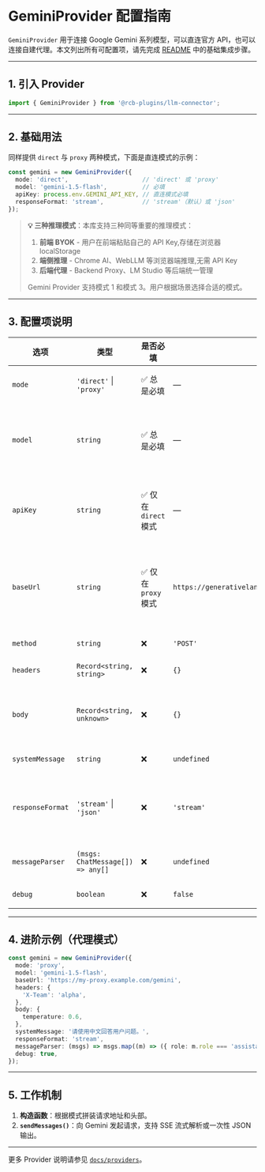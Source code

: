 # GeminiProvider 配置指南

`GeminiProvider` 用于连接 Google Gemini 系列模型，可以直连官方 API，也可以连接自建代理。本文列出所有可配置项，请先完成 [README](../../README.md) 中的基础集成步骤。

---

## 1. 引入 Provider

```ts
import { GeminiProvider } from '@rcb-plugins/llm-connector';
```

---

## 2. 基础用法

同样提供 `direct` 与 `proxy` 两种模式，下面是直连模式的示例：

```ts
const gemini = new GeminiProvider({
  mode: 'direct',                     // 'direct' 或 'proxy'
  model: 'gemini-1.5-flash',          // 必填
  apiKey: process.env.GEMINI_API_KEY, // 直连模式必填
  responseFormat: 'stream',           // 'stream'（默认）或 'json'
});
```

> **💡 三种推理模式**：本库支持三种同等重要的推理模式：
>
> 1. **前端 BYOK** - 用户在前端粘贴自己的 API Key,存储在浏览器 localStorage
> 2. **端侧推理** - Chrome AI、WebLLM 等浏览器端推理,无需 API Key
> 3. **后端代理** - Backend Proxy、LM Studio 等后端统一管理
>
> Gemini Provider 支持模式 1 和模式 3。用户根据场景选择合适的模式。

---

## 3. 配置项说明

| 选项             | 类型                                   | 是否必填                    | 默认值                                             | 说明 |
| ---------------- | -------------------------------------- | --------------------------- | -------------------------------------------------- | ---- |
| `mode`           | `'direct'` \| `'proxy'`                | ✅ 总是必填                 | —                                                  | 选择直连还是代理 |
| `model`          | `string`                               | ✅ 总是必填                 | —                                                  | Gemini 模型名称，可在 [官方列表](https://ai.google.dev/gemini-api/docs/models) 查阅 |
| `apiKey`         | `string`                               | ✅ 仅在 `direct` 模式       | —                                                  | Google API Key（仅直连模式使用） |
| `baseUrl`        | `string`                               | ✅ 仅在 `proxy` 模式        | `https://generativelanguage.googleapis.com/v1beta` | 自定义地址（代理模式必填，可覆盖默认值） |
| `method`         | `string`                               | ❌                           | `'POST'`                                           | 请求方法 |
| `headers`        | `Record<string, string>`               | ❌                           | `{}`                                               | 额外请求头 |
| `body`           | `Record<string, unknown>`              | ❌                           | `{}`                                               | 额外请求体，最终会合并发送 |
| `systemMessage`  | `string`                               | ❌                           | `undefined`                                        | 系统提示信息 |
| `responseFormat` | `'stream'` \| `'json'`                 | ❌                           | `'stream'`                                         | `stream` 使用 SSE，`json` 等待完整响应 |
| `messageParser`  | `(msgs: ChatMessage[]) => any[]`       | ❌                           | `undefined`                                        | 自定义消息转换逻辑 |
| `debug`          | `boolean`                              | ❌                           | `false`                                            | 打印调试日志 |

---

## 4. 进阶示例（代理模式）

```ts
const gemini = new GeminiProvider({
  mode: 'proxy',
  model: 'gemini-1.5-flash',
  baseUrl: 'https://my-proxy.example.com/gemini',
  headers: {
    'X-Team': 'alpha',
  },
  body: {
    temperature: 0.6,
  },
  systemMessage: '请使用中文回答用户问题。',
  responseFormat: 'stream',
  messageParser: (msgs) => msgs.map((m) => ({ role: m.role === 'assistant' ? 'model' : 'user', parts: [{ text: m.content }] })),
  debug: true,
});
```

---

## 5. 工作机制

1. **构造函数**：根据模式拼装请求地址和头部。
2. **`sendMessages()`**：向 Gemini 发起请求，支持 SSE 流式解析或一次性 JSON 输出。

---

更多 Provider 说明请参见 [`docs/providers`](../providers)。
